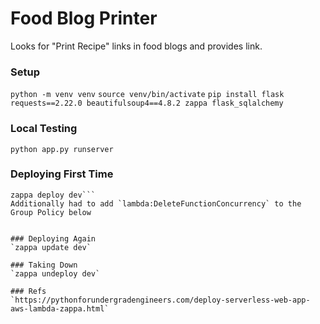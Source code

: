 # Food Blog Printer
Looks for "Print Recipe" links in food blogs and provides link.

### Setup
`python -m venv venv`
`source venv/bin/activate`
`pip install flask requests==2.22.0 beautifulsoup4==4.8.2 zappa flask_sqlalchemy`

### Local Testing
`python app.py runserver`

### Deploying First Time
```zappa init
zappa deploy dev```
Additionally had to add `lambda:DeleteFunctionConcurrency` to the Group Policy below


### Deploying Again
`zappa update dev`

### Taking Down
`zappa undeploy dev`

### Refs
`https://pythonforundergradengineers.com/deploy-serverless-web-app-aws-lambda-zappa.html`
